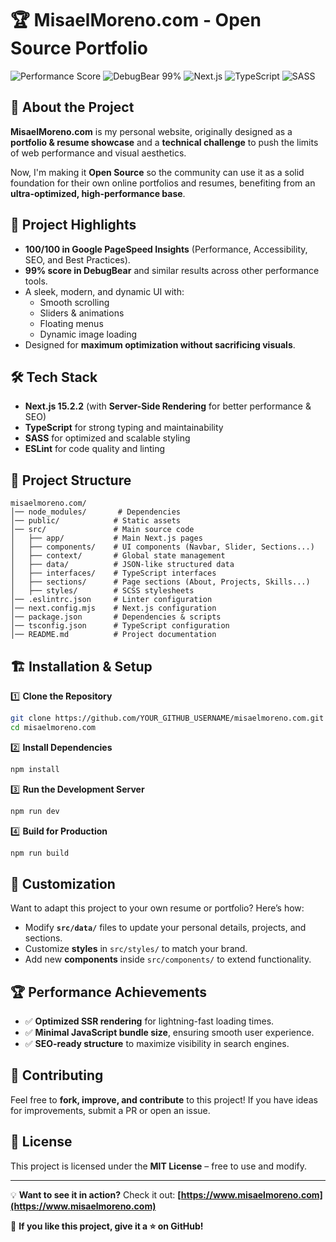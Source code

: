 # 🏆 MisaelMoreno.com - Open Source Portfolio

![Performance Score](https://img.shields.io/badge/PageSpeed_100/100-brightgreen?style=flat-square)
![DebugBear 99%](https://img.shields.io/badge/DebugBear_99%25-blue?style=flat-square)
![Next.js](https://img.shields.io/badge/Next.js-15.2.2-black?style=flat-square&logo=next.js)
![TypeScript](https://img.shields.io/badge/TypeScript-%5E5-blue?style=flat-square&logo=typescript)
![SASS](https://img.shields.io/badge/SASS-%5E1.77.8-pink?style=flat-square&logo=sass)

## 🚀 About the Project

**MisaelMoreno.com** is my personal website, originally designed as a **portfolio & resume showcase** and a **technical challenge** to push the limits of web performance and visual aesthetics.

Now, I'm making it **Open Source** so the community can use it as a solid foundation for their own online portfolios and resumes, benefiting from an **ultra-optimized, high-performance base**.

## 🎯 Project Highlights

- **100/100 in Google PageSpeed Insights** (Performance, Accessibility, SEO, and Best Practices).
- **99% score in DebugBear** and similar results across other performance tools.
- A sleek, modern, and dynamic UI with:
  - Smooth scrolling
  - Sliders & animations
  - Floating menus
  - Dynamic image loading
- Designed for **maximum optimization without sacrificing visuals**.

## 🛠️ Tech Stack

- **Next.js 15.2.2** (with **Server-Side Rendering** for better performance & SEO)
- **TypeScript** for strong typing and maintainability
- **SASS** for optimized and scalable styling
- **ESLint** for code quality and linting

## 📂 Project Structure

```plaintext
misaelmoreno.com/
│── node_modules/       # Dependencies
│── public/            # Static assets
│── src/               # Main source code
│   ├── app/           # Main Next.js pages
│   ├── components/    # UI components (Navbar, Slider, Sections...)
│   ├── context/       # Global state management
│   ├── data/          # JSON-like structured data
│   ├── interfaces/    # TypeScript interfaces
│   ├── sections/      # Page sections (About, Projects, Skills...)
│   ├── styles/        # SCSS stylesheets
│── .eslintrc.json     # Linter configuration
│── next.config.mjs    # Next.js configuration
│── package.json       # Dependencies & scripts
│── tsconfig.json      # TypeScript configuration
│── README.md          # Project documentation
```

## 🏗️ Installation & Setup

1️⃣ **Clone the Repository**
```bash
git clone https://github.com/YOUR_GITHUB_USERNAME/misaelmoreno.com.git
cd misaelmoreno.com
```

2️⃣ **Install Dependencies**
```bash
npm install
```

3️⃣ **Run the Development Server**
```bash
npm run dev
```

4️⃣ **Build for Production**
```bash
npm run build
```

## 📌 Customization

Want to adapt this project to your own resume or portfolio? Here’s how:

- Modify **`src/data/`** files to update your personal details, projects, and sections.
- Customize **styles** in `src/styles/` to match your brand.
- Add new **components** inside `src/components/` to extend functionality.

## 🏆 Performance Achievements

- ✅ **Optimized SSR rendering** for lightning-fast loading times.
- ✅ **Minimal JavaScript bundle size**, ensuring smooth user experience.
- ✅ **SEO-ready structure** to maximize visibility in search engines.

## 🤝 Contributing

Feel free to **fork, improve, and contribute** to this project! If you have ideas for improvements, submit a PR or open an issue.

## 📜 License

This project is licensed under the **MIT License** – free to use and modify.

---

💡 **Want to see it in action?** Check it out: **[https://www.misaelmoreno.com](https://www.misaelmoreno.com)**

🚀 **If you like this project, give it a ⭐ on GitHub!**